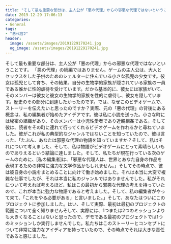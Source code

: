 ```yaml
---
title: "そして最も重要な部分は、主人公が「悪の代理」からの邪悪な代理ではないということです。"
date: 2019-12-29 17:06:13
categories:
- General
tags:
- "悪代官2"
header:
  image: /assets/images/20191229170241.jpg
  og_image: /assets/images/20191229170241.jpg
---
```


そして最も重要な部分は、主人公が「悪の代理」からの邪悪な代理ではないということです。 「悪の代理」の続編ではありません。ゲームの主人公は、大人とセックスをした子供のためのシェルターに住んでいる小さな孤児の少女です。彼女は孤児として育ち、その結果、自分の生物学的家族が隠されている家族の一員である誰かに性的虐待を受けています。だから基本的に、彼女には家族がいて、そのメンバーは彼女と彼女の生物学的家族を性的に虐待し、彼女を隠しています。歴史のその部分に到達したかったのです。では、なぜこのビデオゲームで、ストーリーを伝えたいと思ったのですか？実際、元の「悪の代理」の背後にある概念は、私の編集者が始めたアイデアです。彼は私に小説を送った。小さな町には秘密の組織があり、そのメンバーは小児性愛者であり近親相姦である。そして彼は、読者をその町に連れて行ってくれるビデオゲームを作れるかと尋ねていました。彼がこれが私の典型的なジャンルではないことを知っていたので、彼は言った、「たぶん、あなたは邪悪な代理の物語を知っていますか？そして、私はそれについて考えました、そして、私は物語がビデオゲームにとって素晴らしいものでありえるという結論に達しました。そして、私たちが現在行っている次のゲームのために、[私の編集者]は、「邪悪な代理人は、世界とあなた自身の作品を表現するための非常に強力な文学作品かもしれません。」そしてその時点で、彼は彼自身の小説をまとめることに向けて働き始めました。それは本当に大変で複雑な仕事でしたが、それは本当に私のジャンルではありませんでした。私がそれについて考えれば考えるほど、私はこの最初から邪悪な代理の考えを持っていたので、これが本当に強力な物語であると考えました。そして、私の編集者がやって来て、「これをやる必要がある」と言いました。」そして、あなたはついにこのプロジェクトに参加しました。はい、そして実際、最初は最初のプロジェクトの範囲について全く知りませんそして、実際には、1つまたは2つのミッションよりも大きくなることはないと思ったので、デモである最初のプロジェクトでは1つのミッションしか実行しませんでした。私たちはこのストーリーとコンセプトについて非常に強力なアイディアを持っていたので、その時点でそれは大きな責任であると感じました。
